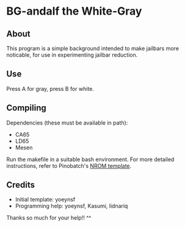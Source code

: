 # BG-andalf the White-Gray

## About

This program is a simple background intended to make jailbars more noticable, for use in experimenting jailbar reduction.

## Use

Press A for gray, press B for white.

## Compiling

Dependencies (these must be available in path):
- CA65
- LD65
- Mesen

Run the makefile in a suitable bash environment. For more detailed instructions, refer to Pinobatch's [NROM template](https://github.com/pinobatch/nrom-template).

## Credits

- Initial template: yoeynsf
- Programming help: yoeynsf, Kasumi, lidnariq

Thanks so much for your help!! ^^
